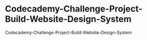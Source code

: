 # Codecademy-Challenge-Project-Build-Website-Design-System
Codecademy-Challenge-Project-Build-Website-Design-System
